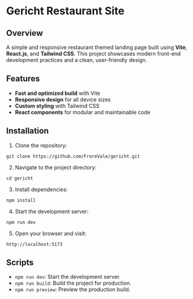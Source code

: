 # Gericht Restaurant Site

## Overview
A simple and responsive restaurant themed landing page built using **Vite**, **React.js**, and **Tailwind CSS**. This project showcases modern front-end development practices and a clean, user-friendly design.

## Features
- **Fast and optimized build** with Vite
- **Responsive design** for all device sizes
- **Custom styling** with Tailwind CSS
- **React components** for modular and maintainable code

## Installation

1. Clone the repository:
```
git clone https://github.com/FroreVale/gericht.git
```
2. Navigate to the project directory:
```
cd gericht
```
3. Install dependencies:
```
npm install
```
4. Start the development server:
```
npm run dev
```
5. Open your browser and visit:
```
http://localhost:5173
```

## Scripts
- `npm run dev`: Start the development server.
- `npm run build`: Build the project for production.
- `npm run preview`: Preview the production build.

